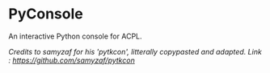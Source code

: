# PyConsole
An interactive Python console for ACPL.

*Credits to samyzaf for his 'pytkcon', litterally copypasted and adapted.
Link : https://github.com/samyzaf/pytkcon*
